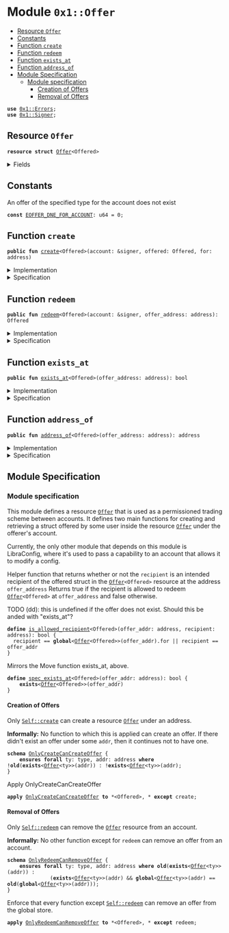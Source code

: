 
<a name="0x1_Offer"></a>

# Module `0x1::Offer`



-  [Resource `Offer`](#0x1_Offer_Offer)
-  [Constants](#@Constants_0)
-  [Function `create`](#0x1_Offer_create)
-  [Function `redeem`](#0x1_Offer_redeem)
-  [Function `exists_at`](#0x1_Offer_exists_at)
-  [Function `address_of`](#0x1_Offer_address_of)
-  [Module Specification](#@Module_Specification_1)
    -  [Module specification](#@Module_specification_2)
        -  [Creation of Offers](#@Creation_of_Offers_3)
        -  [Removal of Offers](#@Removal_of_Offers_4)


<pre><code><b>use</b> <a href="Errors.md#0x1_Errors">0x1::Errors</a>;
<b>use</b> <a href="Signer.md#0x1_Signer">0x1::Signer</a>;
</code></pre>



<a name="0x1_Offer_Offer"></a>

## Resource `Offer`



<pre><code><b>resource</b> <b>struct</b> <a href="Offer.md#0x1_Offer">Offer</a>&lt;Offered&gt;
</code></pre>



<details>
<summary>Fields</summary>


<dl>
<dt>
<code>offered: Offered</code>
</dt>
<dd>

</dd>
<dt>
<code>for: address</code>
</dt>
<dd>

</dd>
</dl>


</details>

<a name="@Constants_0"></a>

## Constants


<a name="0x1_Offer_EOFFER_DNE_FOR_ACCOUNT"></a>

An offer of the specified type for the account does not exist


<pre><code><b>const</b> <a href="Offer.md#0x1_Offer_EOFFER_DNE_FOR_ACCOUNT">EOFFER_DNE_FOR_ACCOUNT</a>: u64 = 0;
</code></pre>



<a name="0x1_Offer_create"></a>

## Function `create`



<pre><code><b>public</b> <b>fun</b> <a href="Offer.md#0x1_Offer_create">create</a>&lt;Offered&gt;(account: &signer, offered: Offered, for: address)
</code></pre>



<details>
<summary>Implementation</summary>


<pre><code><b>public</b> <b>fun</b> <a href="Offer.md#0x1_Offer_create">create</a>&lt;Offered&gt;(account: &signer, offered: Offered, for: address) {
  move_to(account, <a href="Offer.md#0x1_Offer">Offer</a>&lt;Offered&gt; { offered, for });
}
</code></pre>



</details>

<details>
<summary>Specification</summary>


Offer a struct to the account under address <code>for</code> by
placing the offer under the signer's address


<pre><code><b>aborts_if</b> <b>exists</b>&lt;<a href="Offer.md#0x1_Offer">Offer</a>&lt;Offered&gt;&gt;(<a href="Signer.md#0x1_Signer_spec_address_of">Signer::spec_address_of</a>(account));
<b>ensures</b> <b>exists</b>&lt;<a href="Offer.md#0x1_Offer">Offer</a>&lt;Offered&gt;&gt;(<a href="Signer.md#0x1_Signer_spec_address_of">Signer::spec_address_of</a>(account));
<b>ensures</b> <b>global</b>&lt;<a href="Offer.md#0x1_Offer">Offer</a>&lt;Offered&gt;&gt;(<a href="Signer.md#0x1_Signer_spec_address_of">Signer::spec_address_of</a>(account)) == <a href="Offer.md#0x1_Offer">Offer</a>&lt;Offered&gt; { offered: offered, for: for };
</code></pre>



</details>

<a name="0x1_Offer_redeem"></a>

## Function `redeem`



<pre><code><b>public</b> <b>fun</b> <a href="Offer.md#0x1_Offer_redeem">redeem</a>&lt;Offered&gt;(account: &signer, offer_address: address): Offered
</code></pre>



<details>
<summary>Implementation</summary>


<pre><code><b>public</b> <b>fun</b> <a href="Offer.md#0x1_Offer_redeem">redeem</a>&lt;Offered&gt;(account: &signer, offer_address: address): Offered <b>acquires</b> <a href="Offer.md#0x1_Offer">Offer</a> {
  <b>let</b> <a href="Offer.md#0x1_Offer">Offer</a>&lt;Offered&gt; { offered, for } = move_from&lt;<a href="Offer.md#0x1_Offer">Offer</a>&lt;Offered&gt;&gt;(offer_address);
  <b>let</b> sender = <a href="Signer.md#0x1_Signer_address_of">Signer::address_of</a>(account);
  <b>assert</b>(sender == for || sender == offer_address, <a href="Errors.md#0x1_Errors_invalid_argument">Errors::invalid_argument</a>(<a href="Offer.md#0x1_Offer_EOFFER_DNE_FOR_ACCOUNT">EOFFER_DNE_FOR_ACCOUNT</a>));
  offered
}
</code></pre>



</details>

<details>
<summary>Specification</summary>


Aborts if there is no offer under <code>offer_address</code> or if the account
cannot redeem the offer.
Ensures that the offered struct under <code>offer_address</code> is removed is returned.


<pre><code><b>aborts_if</b> !<b>exists</b>&lt;<a href="Offer.md#0x1_Offer">Offer</a>&lt;Offered&gt;&gt;(offer_address);
<b>aborts_if</b> !<a href="Offer.md#0x1_Offer_is_allowed_recipient">is_allowed_recipient</a>&lt;Offered&gt;(offer_address, <a href="Signer.md#0x1_Signer_spec_address_of">Signer::spec_address_of</a>(account));
<b>ensures</b> <b>old</b>(<b>exists</b>&lt;<a href="Offer.md#0x1_Offer">Offer</a>&lt;Offered&gt;&gt;(offer_address)) && !<b>exists</b>&lt;<a href="Offer.md#0x1_Offer">Offer</a>&lt;Offered&gt;&gt;(offer_address);
<b>ensures</b> result == <b>old</b>(<b>global</b>&lt;<a href="Offer.md#0x1_Offer">Offer</a>&lt;Offered&gt;&gt;(offer_address).offered);
</code></pre>



</details>

<a name="0x1_Offer_exists_at"></a>

## Function `exists_at`



<pre><code><b>public</b> <b>fun</b> <a href="Offer.md#0x1_Offer_exists_at">exists_at</a>&lt;Offered&gt;(offer_address: address): bool
</code></pre>



<details>
<summary>Implementation</summary>


<pre><code><b>public</b> <b>fun</b> <a href="Offer.md#0x1_Offer_exists_at">exists_at</a>&lt;Offered&gt;(offer_address: address): bool {
  <b>exists</b>&lt;<a href="Offer.md#0x1_Offer">Offer</a>&lt;Offered&gt;&gt;(offer_address)
}
</code></pre>



</details>

<details>
<summary>Specification</summary>


Returns whether or not an <code><a href="Offer.md#0x1_Offer">Offer</a></code> resource is under the given address <code>offer_address</code>.


<pre><code><b>ensures</b> result == <b>exists</b>&lt;<a href="Offer.md#0x1_Offer">Offer</a>&lt;Offered&gt;&gt;(offer_address);
</code></pre>



</details>

<a name="0x1_Offer_address_of"></a>

## Function `address_of`



<pre><code><b>public</b> <b>fun</b> <a href="Offer.md#0x1_Offer_address_of">address_of</a>&lt;Offered&gt;(offer_address: address): address
</code></pre>



<details>
<summary>Implementation</summary>


<pre><code><b>public</b> <b>fun</b> <a href="Offer.md#0x1_Offer_address_of">address_of</a>&lt;Offered&gt;(offer_address: address): address <b>acquires</b> <a href="Offer.md#0x1_Offer">Offer</a> {
  borrow_global&lt;<a href="Offer.md#0x1_Offer">Offer</a>&lt;Offered&gt;&gt;(offer_address).for
}
</code></pre>



</details>

<details>
<summary>Specification</summary>


Aborts is there is no offer resource <code><a href="Offer.md#0x1_Offer">Offer</a></code> at the <code>offer_address</code>.
Returns the address of the intended recipient of the Offer
under the <code>offer_address</code>.


<pre><code><b>aborts_if</b> !<b>exists</b>&lt;<a href="Offer.md#0x1_Offer">Offer</a>&lt;Offered&gt;&gt;(offer_address);
<b>ensures</b> result == <b>global</b>&lt;<a href="Offer.md#0x1_Offer">Offer</a>&lt;Offered&gt;&gt;(offer_address).for;
</code></pre>



</details>

<a name="@Module_Specification_1"></a>

## Module Specification



<a name="@Module_specification_2"></a>

### Module specification


This module defines a resource <code><a href="Offer.md#0x1_Offer">Offer</a></code> that is used as a permissioned trading scheme between accounts.
It defines two main functions for creating and retrieving a struct offered by some user
inside the resource <code><a href="Offer.md#0x1_Offer">Offer</a></code> under the offerer's account.

Currently, the only other module that depends on this module is LibraConfig, where it's used to
pass a capability to an account that allows it to modify a config.


Helper function that returns whether or not the <code>recipient</code> is an intended
recipient of the offered struct in the <code><a href="Offer.md#0x1_Offer">Offer</a>&lt;Offered&gt;</code> resource at the address <code>offer_address</code>
Returns true if the recipient is allowed to redeem <code><a href="Offer.md#0x1_Offer">Offer</a>&lt;Offered&gt;</code> at <code>offer_address</code>
and false otherwise.

TODO (dd): this is undefined if the offer does not exist. Should this be anded with
"exists_at"?


<a name="0x1_Offer_is_allowed_recipient"></a>


<pre><code><b>define</b> <a href="Offer.md#0x1_Offer_is_allowed_recipient">is_allowed_recipient</a>&lt;Offered&gt;(offer_addr: address, recipient: address): bool {
  recipient == <b>global</b>&lt;<a href="Offer.md#0x1_Offer">Offer</a>&lt;Offered&gt;&gt;(offer_addr).for || recipient == offer_addr
}
</code></pre>


Mirrors the Move function exists_at<Offered>, above.


<a name="0x1_Offer_spec_exists_at"></a>


<pre><code><b>define</b> <a href="Offer.md#0x1_Offer_spec_exists_at">spec_exists_at</a>&lt;Offered&gt;(offer_addr: address): bool {
    <b>exists</b>&lt;<a href="Offer.md#0x1_Offer">Offer</a>&lt;Offered&gt;&gt;(offer_addr)
}
</code></pre>



<a name="@Creation_of_Offers_3"></a>

#### Creation of Offers



<a name="0x1_Offer_OnlyCreateCanCreateOffer"></a>

Only <code><a href="Offer.md#0x1_Offer_create">Self::create</a></code> can create a resource <code><a href="Offer.md#0x1_Offer">Offer</a></code> under an address.

**Informally:** No function to which this is applied can create an offer.
If there didn't exist an offer under some <code>addr</code>, then it continues
not to have one.


<pre><code><b>schema</b> <a href="Offer.md#0x1_Offer_OnlyCreateCanCreateOffer">OnlyCreateCanCreateOffer</a> {
    <b>ensures</b> <b>forall</b> ty: type, addr: address <b>where</b> !<b>old</b>(<b>exists</b>&lt;<a href="Offer.md#0x1_Offer">Offer</a>&lt;ty&gt;&gt;(addr)) : !<b>exists</b>&lt;<a href="Offer.md#0x1_Offer">Offer</a>&lt;ty&gt;&gt;(addr);
}
</code></pre>



Apply OnlyCreateCanCreateOffer


<pre><code><b>apply</b> <a href="Offer.md#0x1_Offer_OnlyCreateCanCreateOffer">OnlyCreateCanCreateOffer</a> <b>to</b> *&lt;Offered&gt;, * <b>except</b> create;
</code></pre>




<a name="@Removal_of_Offers_4"></a>

#### Removal of Offers



<a name="0x1_Offer_OnlyRedeemCanRemoveOffer"></a>

Only <code><a href="Offer.md#0x1_Offer_redeem">Self::redeem</a></code> can remove the <code><a href="Offer.md#0x1_Offer">Offer</a></code> resource from an account.

**Informally:** No other function except for <code>redeem</code> can remove an offer from an account.


<pre><code><b>schema</b> <a href="Offer.md#0x1_Offer_OnlyRedeemCanRemoveOffer">OnlyRedeemCanRemoveOffer</a> {
    <b>ensures</b> <b>forall</b> ty: type, addr: address <b>where</b> <b>old</b>(<b>exists</b>&lt;<a href="Offer.md#0x1_Offer">Offer</a>&lt;ty&gt;&gt;(addr)) :
              (<b>exists</b>&lt;<a href="Offer.md#0x1_Offer">Offer</a>&lt;ty&gt;&gt;(addr) && <b>global</b>&lt;<a href="Offer.md#0x1_Offer">Offer</a>&lt;ty&gt;&gt;(addr) == <b>old</b>(<b>global</b>&lt;<a href="Offer.md#0x1_Offer">Offer</a>&lt;ty&gt;&gt;(addr)));
}
</code></pre>



Enforce that every function except <code><a href="Offer.md#0x1_Offer_redeem">Self::redeem</a></code> can remove an offer from the global store.


<pre><code><b>apply</b> <a href="Offer.md#0x1_Offer_OnlyRedeemCanRemoveOffer">OnlyRedeemCanRemoveOffer</a> <b>to</b> *&lt;Offered&gt;, * <b>except</b> redeem;
</code></pre>


[//]: # ("File containing references which can be used from documentation")
[ACCESS_CONTROL]: https://github.com/libra/libra/blob/master/language/move-prover/doc/user/access-control.md
[ROLE]: https://github.com/libra/libra/blob/master/language/move-prover/doc/user/access-control.md#roles
[PERMISSION]: https://github.com/libra/libra/blob/master/language/move-prover/doc/user/access-control.md#permissions
